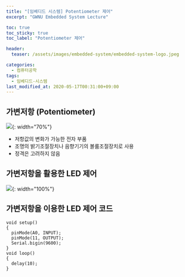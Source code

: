 ```yaml
---
title: "[임베디드 시스템] Potentiometer 제어"
excerpt: "GWNU Embedded System Lecture"

toc: true
toc_sticky: true
toc_label: "Potentiometer 제어"

header:
  teaser: /assets/images/embedded-system/embedded-system-logo.jpeg

categories:
  - 컴퓨터공학
tags:
  - 임베디드-시스템
last_modified_at: 2020-05-17T00:31:00+09:00
---
```


## 가변저항 (Potentiometer)

![](https://eliotjang.github.io/assets/images/embedded-system/potentiometer-1.png){: width="70%"}

- 저항값의 변화가 가능한 전자 부품
- 조명의 밝기조절장치나 음향기기의 볼륨조절장치로 사용
- 정격은 고려하지 않음

## 가변저항을 활용한 LED 제어

![](https://eliotjang.github.io/assets/images/embedded-system/potentiometer-2.png){: width="100%"}

## 가변저항을 이용한 LED 제어 코드

```
void setup()
{
  pinMode(A0, INPUT);
  pinMode(11, OUTPUT);
  Serial.bigin(9600);
}
void loop()
{
  delay(10);
}
```





